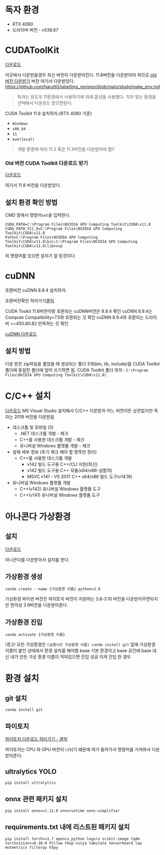 

# 독자 환경
- RTX 4080
- 드라이버 버전 - v536.67
# CUDAToolKit
[다운로드](https://developer.nvidia.com/cuda-downloads) 

이곳에서 다운받을경우 최신 버전이 다운받아진다. 11.8버전을 다운받아야 하므로 [old 버전 다운받기](https://github.com/haruItG/labelImg_revision/blob/main/study/make_env.md#22) 버전 여기서 다운받았다.
https://github.com/haruItG/labelImg_revision/blob/main/study/make_env.md
>독자는 윈도우 11환경에서 사용하기에 아래 옵션을 사용했다. 각자 맞는 환경을 선택해서 다운로드 받으면된다.

CUDA Toolkit 11.8 설치하자.(RTX 4080 기준)

- `Windows` 
- `x86_64` 
- `11` 
- `exe(local)`

>개발 환경에 따라 11.2 혹은 11.3버전을 다운받아야 함!!

### Old 버전 CUDA Toolkit 다운로드 받기

[다운로드](https://developer.nvidia.com/cuda-toolkit-archive)

여기서 11.8 버전을 다운받았다.
## 설치 환경 확인 방법

CMD 창에서 명령어`set`을 입력한다.

```
CUDA_PATH=C:\Program Files\NVIDIA GPU Computing Toolkit\CUDA\v11.8
CUDA_PATH_V11_8=C:\Program Files\NVIDIA GPU Computing Toolkit\CUDA\v11.8
Path=C:\Program Files\NVIDIA GPU Computing Toolkit\CUDA\v11.8\bin;C:\Program Files\NVIDIA GPU Computing Toolkit\CUDA\v11.8\libnvvp
```
위 명령어를 있으면 설치가 잘 된것이다.

# cuDNN
호환버전 cuDNN 8.9.4 설치하자.

호환버전확인 하러가기[클릭](https://docs.nvidia.com/deeplearning/cudnn/support-matrix/index.html)

CUDA Tookit 11.8버전이랑 호환되는 cuDNN버전은 8.9.4 확인
cuDNN 8.9.4는 Compute Compatibility=7.5와 호환되는 것 확인
cuDNN 8.9.4와 호환되는 드라이버 >=450.80.82 만족하는 것 확인

[cuDNN 다운로드](https://developer.nvidia.com/rdp/cudnn-download)

## 설치 방법 
다운 받은 zip파일을 풀었을 때 생성되는 폴더 3개(bin, lib, include)를
CUDA Toolkit 폴더에 동일한 폴더에 덮어 쓰기하면 됨.
CUDA Toolkit 폴더 위치 : `C:\Program Files\NVIDIA GPU Computing Toolkit\CUDA\v11.8\`

# C/C++ 설치
[다운로드](https://visualstudio.microsoft.com/ko/vs/older-downloads/)
MS Visual Studio 설치해서 C/C++ 다운받자
어느 버전이든 상관없지만 독자는 2019 버전을 다운받음
- 데스크톱 및 모바일 (5)
	- .NET 데스크톱 개발 - 체크
	- C++를 사용한 데스크톱 개발 - 체크
	- 유니버설 Windows 플랫폼 개발 - 체크
- 설체 세부 정보 (추가 체크 해야 할 항목만 정리)
	- C++를 사용한 데스크톱 개발
		- v142 빌드 도구용 C++/CLI 지원(최신)
		- v142 빌드 도구용 C++ 모듈(x64/x86-실험적)
		- MSVC v141 - VS 2017 C++ x64/x86 빌드 도구(v14.16)
- 유니버설 Windows 플랫폼 개발
	- C++(v142) 유니버설 Windows 플랫폼 도구
	- C++(v141) 유니버설 Windows 플랫폼 도구
# 아나콘다 가상환경
## 설치

[다운로드](https://www.anaconda.com/download)

아나콘다를 다운받아서 설치를 한다.

## 가상환경 생성
``` Anaconda prompt
conda create --name {가상환경 이름} python=3.9
```
가상환경 파이썬 버전은 파이토치 버전이 지원하는 3.8-3.10 버전을 다운받아주면되지만 편의상 3.9버전을 다운받아준다.
## 가상환경 진입
```
conda activate {가상환경 이름}
```

!경고!
모든 가상환경은
`(실행시킨 가상환경 이름) conda install git`
앞에 가상환경 이름이 붙인 상태에서 환경 설치를 해야함
base 기본 환경이고 base 공간에 base 대신 내가 만든 가상 환경 이름이 적혀있으면 진입 성공
이게 진입 한 경우
# 환경 설치
## git 설치
``` conda
conda install git
```
## 파이토치
[파이토치 다운로드 하러가기 - 클릭](https://pytorch.org/get-started/locally/)

파이토치는 CPU 와 GPU 버전이 나뉘기 떄문에 여기 들어가서 명령어를 가져와서 다운받아준다.

## ultralytics YOLO
``` 
pip install ultralytics
```

## onnx 관련 패키지 설치
```
pip install onnx==1.12.0 onnxruntime onnx-simplifier
```

## requirements.txt 내에 리스트된 패키지 설치
```
pip install torch>=1.7 opencv_python loguru scikit-image tqdm torchvision>=0.10.0 Pillow thop ninja tabulate tensorboard lap motmetrics filterpy h5py
```

